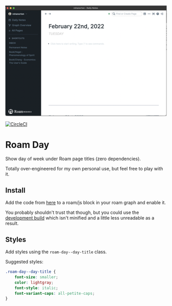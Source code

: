 ![Example](example.png) 

[![CircleCI](https://circleci.com/gh/rohanorton/roam-day/tree/main.svg?style=shield)](https://circleci.com/gh/rohanorton/roam-day/tree/main)

# Roam Day

Show day of week under Roam page titles (zero dependencies).

Totally over-engineered for my own personal use, but feel free to play with it.

## Install

Add the code from
[here](https://raw.githubusercontent.com/rohanorton/roam-day/main/dist/main.js)
to a roam/js block in your roam graph and enable it.

You probably shouldn't trust that though, but you could use the [development
build](https://raw.githubusercontent.com/rohanorton/roam-day/main/dist/main.dev.js)
which isn't minified and a
little less unreadable as a result.

## Styles

Add styles using the `roam-day--day-title` class.

Suggested styles:

```css
.roam-day--day-title {
    font-size: smaller;
    color: lightgray;
    font-style: italic;
    font-variant-caps: all-petite-caps;
}
```


